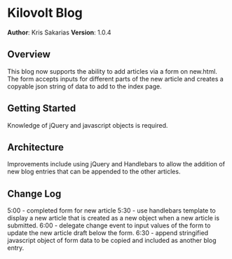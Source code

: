 # Kilovolt Blog

**Author**: Kris Sakarias
**Version**: 1.0.4

## Overview
This blog now supports the ability to add articles via a form on new.html. The form accepts inputs for different parts of the new article and creates a copyable json string of data to add to the index page.

## Getting Started
Knowledge of jQuery and javascript objects is required.

## Architecture
Improvements include using jQuery and Handlebars to allow the addition of new blog entries that can be appended to the other articles.

## Change Log
5:00 - completed form for new article
5:30 - use handlebars template to display a new article that is created as a new object when a new article is submitted.
6:00 - delegate change event to input values of the form to update the new article draft below the form.
6:30 - append stringified javascript object of form data to be copied and included as another blog entry.
